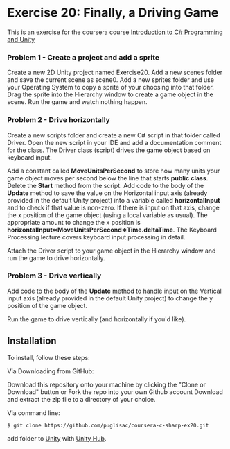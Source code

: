 # Exercise 20: Finally, a Driving Game

This is an exercise for the coursera course [Introduction to C# Programming and Unity](https://www.coursera.org/learn/introduction-programming-unity)

### Problem 1 - Create a project and add a sprite

Create a new 2D Unity project named Exercise20. Add a new scenes folder and save the current scene as scene0. Add a new sprites folder and use your Operating System to copy a sprite of your choosing into that folder. Drag the sprite into the Hierarchy window to create a game object in the scene. Run the game and watch nothing happen.

### Problem 2 - Drive horizontally

Create a new scripts folder and create a new C# script in that folder called Driver. Open the new script in your IDE and add a documentation comment for the class. The Driver class (script) drives the game object based on keyboard input.

Add a constant called **MoveUnitsPerSecond** to store how many units your game object moves per second below the line that starts **public  class**. Delete the **Start** method from the script. Add code to the body of the **Update** method to save the value on the Horizontal input axis (already provided in the default Unity project) into a variable called **horizontalInput** and to check if that value is non-zero. If there is input on that axis, change the x position of the game object (using a local variable as usual). The appropriate amount to change the x position is **horizontalInput∗MoveUnitsPerSecond∗Time.deltaTime**. The Keyboard Processing lecture covers keyboard input processing in detail.

Attach the Driver script to your game object in the Hierarchy window and run the game to drive horizontally.

### Problem 3 - Drive vertically

Add code to the body of the **Update** method to handle input on the Vertical input axis (already provided in the default Unity project) to change the y position of the game object.

Run the game to drive vertically (and horizontally if you'd like).

## Installation
To install, follow these steps:

Via Downloading from GitHub:

Download this repository onto your machine by clicking the "Clone or Download" button or Fork the repo into your own Github account
Download and extract the zip file to a directory of your choice.  

Via command line:

`$ git clone https://github.com/puglisac/coursera-c-sharp-ex20.git`  

add folder to [Unity](https://unity.com/) with [Unity Hub](https://unity3d.com/get-unity/download).

